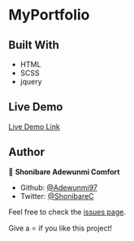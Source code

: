 # MyPortfolio

## Built With

* HTML
* SCSS
* jquery


## Live Demo

[Live Demo Link](https://raw.githack.com/Adewunmi97/MyPortfolio/main/index.html)


## Author
👤 **Shonibare Adewunmi Comfort**

- Github: [@Adewunmi97](https://github.com/Adewunmi97)
- Twitter: [@ShonibareC](https://twitter.com/ShonibareC)

Feel free to check the [issues page](../../issues/).

Give a ⭐️ if you like this project!


 

 
